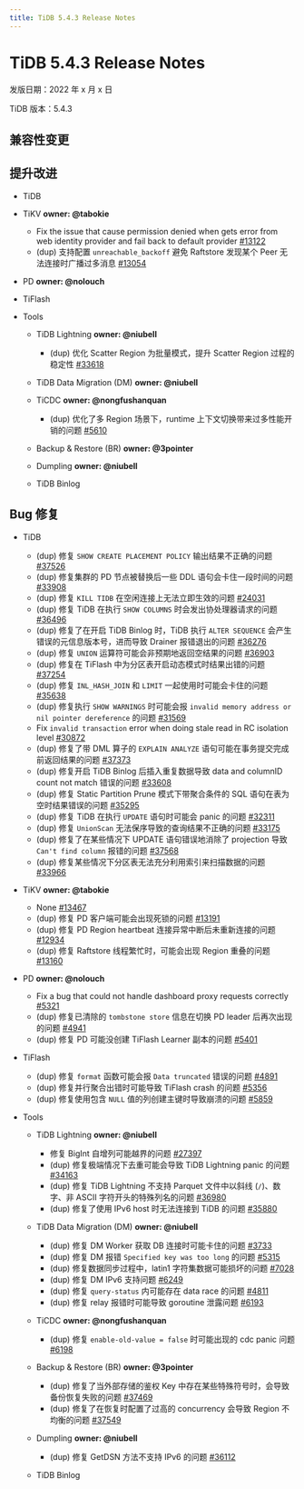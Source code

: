```yaml
---
title: TiDB 5.4.3 Release Notes
---
```


# TiDB 5.4.3 Release Notes

发版日期：2022 年 x 月 x 日

TiDB 版本：5.4.3

## 兼容性变更

## 提升改进

+ TiDB

    <!--sql-infra **owner: @zimulala**-->

    <!--execution **owner: @zanmato1984**-->

    <!--transaction **owner: @cfzjywxk**-->

    <!--planner **owner: @winoros**-->

    <!--diagnosis **owner: @mornyx**-->

+ TiKV **owner: @tabokie**

    - Fix the issue that cause permission denied when gets error from web identity provider and fail back to default provider [#13122](https://github.com/tikv/tikv/issues/13122)
    - (dup) 支持配置 `unreachable_backoff` 避免 Raftstore 发现某个 Peer 无法连接时广播过多消息 [#13054](https://github.com/tikv/tikv/issues/13054)

+ PD **owner: @nolouch**

+ TiFlash

+ Tools

    + TiDB Lightning **owner: @niubell**

        - (dup) 优化 Scatter Region 为批量模式，提升 Scatter Region 过程的稳定性 [#33618](https://github.com/pingcap/tidb/issues/33618)

    + TiDB Data Migration (DM) **owner: @niubell**

    + TiCDC **owner: @nongfushanquan**

        - (dup) 优化了多 Region 场景下，runtime 上下文切换带来过多性能开销的问题 [#5610](https://github.com/pingcap/tiflow/issues/5610)

    + Backup & Restore (BR) **owner: @3pointer**

    + Dumpling **owner: @niubell**

    + TiDB Binlog

## Bug 修复

+ TiDB

    <!--sql-infra **owner: @zimulala**-->
    - (dup) 修复 `SHOW CREATE PLACEMENT POLICY` 输出结果不正确的问题 [#37526](https://github.com/pingcap/tidb/issues/37526)
    - (dup) 修复集群的 PD 节点被替换后一些 DDL 语句会卡住一段时间的问题 [#33908](https://github.com/pingcap/tidb/issues/33908)
    - (dup) 修复 `KILL TIDB` 在空闲连接上无法立即生效的问题 [#24031](https://github.com/pingcap/tidb/issues/24031)
    - (dup) 修复 TiDB 在执行 `SHOW COLUMNS` 时会发出协处理器请求的问题 [#36496](https://github.com/pingcap/tidb/issues/36496)
    - (dup) 修复了在开启 TiDB Binlog 时，TiDB 执行 `ALTER SEQUENCE` 会产生错误的元信息版本号，进而导致 Drainer 报错退出的问题 [#36276](https://github.com/pingcap/tidb/issues/36276)

    <!--execution **owner: @zanmato1984**-->

    - (dup) 修复 `UNION` 运算符可能会非预期地返回空结果的问题 [#36903](https://github.com/pingcap/tidb/issues/36903)
    - (dup) 修复在 TiFlash 中为分区表开启动态模式时结果出错的问题 [#37254](https://github.com/pingcap/tidb/issues/37254)
    - (dup) 修复 `INL_HASH_JOIN` 和 `LIMIT` 一起使用时可能会卡住的问题 [#35638](https://github.com/pingcap/tidb/issues/35638)
    - (dup) 修复执行 `SHOW WARNINGS` 时可能会报 `invalid memory address or nil pointer dereference` 的问题 [#31569](https://github.com/pingcap/tidb/issues/31569)

    <!--transaction **owner: @cfzjywxk**-->

    - Fix `invalid transaction` error when doing stale read in RC isolation level [#30872](https://github.com/pingcap/tidb/issues/30872)
    - (dup) 修复了带 DML 算子的 `EXPLAIN ANALYZE` 语句可能在事务提交完成前返回结果的问题 [#37373](https://github.com/pingcap/tidb/issues/37373)
    - (dup) 修复开启 TiDB Binlog 后插入重复数据导致 data and columnID count not match 错误的问题 [#33608](https://github.com/pingcap/tidb/issues/33608)

    <!--planner **owner: @winoros**-->

    - (dup) 修复 Static Partition Prune 模式下带聚合条件的 SQL 语句在表为空时结果错误的问题 [#35295](https://github.com/pingcap/tidb/issues/35295)
    - (dup) 修复 TiDB 在执行 `UPDATE` 语句时可能会 panic 的问题 [#32311](https://github.com/pingcap/tidb/issues/32311)
    - (dup) 修复 `UnionScan` 无法保序导致的查询结果不正确的问题 [#33175](https://github.com/pingcap/tidb/issues/33175)
    - (dup) 修复了在某些情况下 UPDATE 语句错误地消除了 projection 导致 `Can't find column` 报错的问题 [#37568](https://github.com/pingcap/tidb/issues/37568)
    - (dup) 修复某些情况下分区表无法充分利用索引来扫描数据的问题 [#33966](https://github.com/pingcap/tidb/issues/33966)

    <!--diagnosis **owner: @mornyx**-->

+ TiKV **owner: @tabokie**

    - None [#13467](https://github.com/tikv/tikv/issues/13467)
    - (dup) 修复 PD 客户端可能会出现死锁的问题 [#13191](https://github.com/tikv/tikv/issues/13191)
    - (dup) 修复 PD Region heartbeat 连接异常中断后未重新连接的问题 [#12934](https://github.com/tikv/tikv/issues/12934)
    - (dup) 修复 Raftstore 线程繁忙时，可能会出现 Region 重叠的问题 [#13160](https://github.com/tikv/tikv/issues/13160)

+ PD **owner: @nolouch**

    - Fix a bug that could not handle dashboard proxy requests correctly [#5321](https://github.com/tikv/pd/issues/5321)
    - (dup) 修复已清除的 `tombstone store` 信息在切换 PD leader 后再次出现的问题 [#4941](https://github.com/tikv/pd/issues/4941)
    - (dup) 修复 PD 可能没创建 TiFlash Learner 副本的问题 [#5401](https://github.com/tikv/pd/issues/5401)

+ TiFlash

    <!--compute **owner: @zanmato1984**-->

    - (dup) 修复 `format` 函数可能会报 `Data truncated` 错误的问题 [#4891](https://github.com/pingcap/tiflash/issues/4891)
    - (dup) 修复并行聚合出错时可能导致 TiFlash crash 的问题 [#5356](https://github.com/pingcap/tiflash/issues/5356)

    <!--storage **owner: @flowbehappy**-->

    - (dup) 修复使用包含 `NULL` 值的列创建主键时导致崩溃的问题 [#5859](https://github.com/pingcap/tiflash/issues/5859)

+ Tools

    + TiDB Lightning **owner: @niubell**

        - 修复 BigInt 自增列可能越界的问题 [#27397](https://github.com/pingcap/tidb/issues/27937)
        - (dup) 修复极端情况下去重可能会导致 TiDB Lightning panic 的问题 [#34163](https://github.com/pingcap/tidb/issues/34163)
        - (dup) 修复 TiDB Lightning 不支持 Parquet 文件中以斜线 (`/`)、数字、非 ASCII 字符开头的特殊列名的问题 [#36980](https://github.com/pingcap/tidb/issues/36980)
        - (dup) 修复了使用 IPv6 host 时无法连接到 TiDB 的问题 [#35880](https://github.com/pingcap/tidb/issues/35880)

    + TiDB Data Migration (DM) **owner: @niubell**

        - (dup) 修复 DM Worker 获取 DB 连接时可能卡住的问题 [#3733](https://github.com/pingcap/tiflow/issues/3733)
        - (dup) 修复 DM 报错 `Specified key was too long` 的问题 [#5315](https://github.com/pingcap/tiflow/issues/5315)
        - (dup) 修复数据同步过程中，latin1 字符集数据可能损坏的问题 [#7028](https://github.com/pingcap/tiflow/issues/7028)
        - (dup) 修复 DM IPv6 支持问题 [#6249](https://github.com/pingcap/tiflow/issues/6249)
        - (dup) 修复 `query-status` 内可能存在 data race 的问题 [#4811](https://github.com/pingcap/tiflow/issues/4811)
        - (dup) 修复 relay 报错时可能导致 goroutine 泄露问题 [#6193](https://github.com/pingcap/tiflow/issues/6193)

    + TiCDC **owner: @nongfushanquan**

        - (dup) 修复 `enable-old-value = false` 时可能出现的 cdc panic 问题 [#6198](https://github.com/pingcap/tiflow/issues/6198)

    + Backup & Restore (BR) **owner: @3pointer**

        - (dup) 修复了当外部存储的鉴权 Key 中存在某些特殊符号时，会导致备份恢复失败的问题 [#37469](https://github.com/pingcap/tidb/issues/37469)
        - (dup) 修复了在恢复时配置了过高的 concurrency 会导致 Region 不均衡的问题 [#37549](https://github.com/pingcap/tidb/issues/37549)

    + Dumpling **owner: @niubell**

        - (dup) 修复 GetDSN 方法不支持 IPv6 的问题 [#36112](https://github.com/pingcap/tidb/issues/36112)

    + TiDB Binlog
